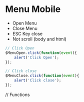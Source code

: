 # Menu Mobile
- Open Menu
- Close Menu
- ESC Key close
- Not scroll (body and html)


```javascript
// Click Open
$MenuOpen.click(function(event){
    alert('Click Open');
});
```

```javascript
// Click close
$MenuClose.click(function(event){
    alert('Click close');
});
```

// Functions
